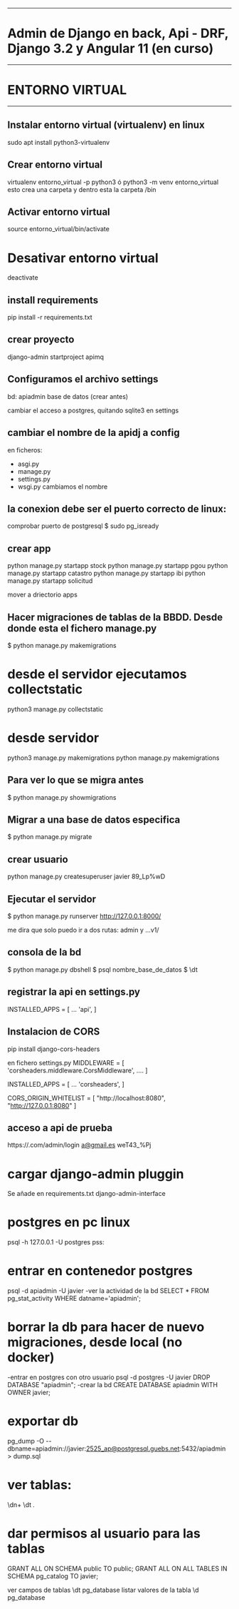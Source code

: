 ------------------------------------------------------------------------------
# Admin de Django en back, Api - DRF, Django 3.2 y Angular 11 (en curso)
------------------------------------------------------------------------------
# ENTORNO VIRTUAL
-------------------------------------------------
## Instalar entorno virtual (virtualenv) en linux
sudo apt install python3-virtualenv

## Crear entorno virtual
virtualenv entorno_virtual -p python3
ó
python3 -m venv entorno_virtual
esto crea una carpeta y dentro esta la carpeta /bin

## Activar entorno virtual
source entorno_virtual/bin/activate

# Desativar entorno virtual
deactivate

## install requirements
pip install -r requirements.txt 

## crear proyecto
django-admin startproject apimq

## Configuramos el archivo settings 
bd: apiadmin
base de datos (crear antes)

cambiar el acceso a postgres, quitando sqlite3 en settings

## cambiar el nombre de la apidj a config
en ficheros:
- asgi.py
- manage.py
- settings.py
- wsgi.py
cambiamos el nombre

## la conexion debe ser el puerto correcto de linux:
comprobar puerto de postgresql
$ sudo pg_isready

## crear app
python manage.py startapp stock
python manage.py startapp pgou
python manage.py startapp catastro
python manage.py startapp ibi
python manage.py startapp solicitud

mover a driectorio apps

## Hacer migraciones de tablas de la BBDD. Desde donde esta el fichero manage.py
$ python manage.py makemigrations

# desde el servidor ejecutamos collectstatic
python3 manage.py collectstatic

# desde servidor
python3 manage.py makemigrations
python manage.py makemigrations

## Para ver lo que se migra antes
$ python manage.py showmigrations

## Migrar a una base de datos especifica
$ python manage.py migrate

## crear usuario
python manage.py createsuperuser
javier
89_Lp%wD

## Ejecutar el  servidor
$ python manage.py runserver
http://127.0.0.1:8000/

me dira que solo puedo ir a dos rutas: admin y ...v1/

## consola de la bd
$ python manage.py dbshell
$ psql nombre_base_de_datos
$ \dt

## registrar la api en settings.py
INSTALLED_APPS = [
    ...
    'api',
]

## Instalacion de CORS
pip install django-cors-headers

en fichero settings.py
MIDDLEWARE = [
    'corsheaders.middleware.CorsMiddleware',
    ....
]

INSTALLED_APPS = [
    ...
    'corsheaders',
]

CORS_ORIGIN_WHITELIST = [
    "http://localhost:8080",
    "http://127.0.0.1:8080"
]

## acceso a api de prueba
https://.com/admin/login
a@gmail.es
weT43_%Pj

# cargar django-admin pluggin
Se añade en requirements.txt
django-admin-interface

# postgres en pc linux
psql -h 127.0.0.1 -U postgres
pss:

# entrar en contenedor postgres
psql -d apiadmin -U javier
-ver la actividad de la bd
SELECT * FROM pg_stat_activity WHERE datname='apiadmin';

# borrar la db para hacer de nuevo migraciones, desde local (no docker)
-entrar en postgres con otro usuario
psql -d postgres -U javier
DROP DATABASE "apiadmin";
-crear la bd
CREATE DATABASE apiadmin WITH OWNER javier;

# exportar db
pg_dump -O --dbname=apiadmin://javier:2525_ap@postgresql.guebs.net:5432/apiadmin > dump.sql


# ver tablas:
\dn+
\dt *.*

# dar permisos al usuario para las tablas
GRANT ALL ON SCHEMA public TO public;
GRANT ALL ON ALL TABLES IN SCHEMA pg_catalog TO javier; 

ver campos de tablas
\dt pg_database
listar valores de la tabla
\d pg_database

